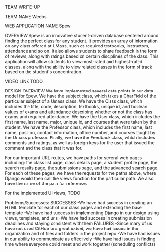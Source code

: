 TEAM WRITE-UP

TEAM NAME
Weebs

WEB APPLICATION NAME
Spew

OVERVIEW
Spew is an innovative student-driven database centered around finding the perfect class for any student. It provides an array of information on any class offered at UMass, such as required textbooks, instructors, attendance and so on. It also allows students to share feedback in the form of reviews, along with ratings based on certain disciplines of the class. This application will allow students to view most-rated and highest-rated classes, along with the ability to view related classes in the form of track based on the student's concentration. 

VIDEO LINK 
TODO

DESIGN OVERVIEW
We have implemented several data points in our data model for Spew. We have the subject class, which takes a CharField of the particular subject of a Umass class. We have the Class class, which includes the title, code, description, textbooks, unique id, and boolean values of exams and attendance describing whether or not the class has exams and required attendance. We have the User class, which includes the first name, last name, major, unique id, and courses that were taken by the student. We have the Professor class, which includes the first name, last name, position, contact information, office number, and courses taught by the Umass professor. Finally, we have the Feedback class, which includes comments and ratings, as well as foreign keys for the user that issued the comment and the class that it was for. 

For our important URL routes, we have paths for several web pages including: the class list page, class details page, a student profile page, the search results page, the submissions page, and the advanced search page. For each of these pages, we have the requests for the paths above, where Django would then call the views function for the particular path. We also have the name of the path for reference.

For the implemented UI views, TODO

Problems/Successes: 
SUCCESSES
-We have had success in creating an HTML template for each of our class pages and extending the base template
-We have had success in implementing Django in our design using views, templates, and urls
-We have had success in creating submission deadlines and staying consistent with them
FAILURES
-Since many of us have not used GitHub to a great extent, we have had issues in the organization and of files and folders in the project repo
-We have had issues in our ability to communicate as effectively
-We have had issues in finding time where everyone could meet and work together (scheduling conflicts)

